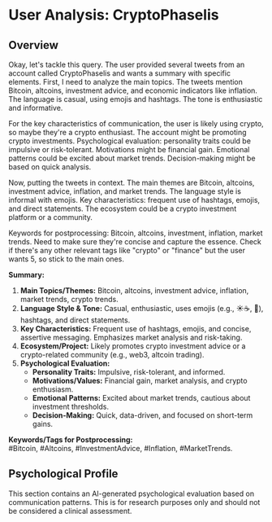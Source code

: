 # User Analysis: CryptoPhaselis

## Overview

<think>
Okay, let's tackle this query. The user provided several tweets from an account called CryptoPhaselis and wants a summary with specific elements. First, I need to analyze the main topics. The tweets mention Bitcoin, altcoins, investment advice, and economic indicators like inflation. The language is casual, using emojis and hashtags. The tone is enthusiastic and informative.

For the key characteristics of communication, the user is likely using crypto, so maybe they're a crypto enthusiast. The account might be promoting crypto investments. Psychological evaluation: personality traits could be impulsive or risk-tolerant. Motivations might be financial gain. Emotional patterns could be excited about market trends. Decision-making might be based on quick analysis.

Now, putting the tweets in context. The main themes are Bitcoin, altcoins, investment advice, inflation, and market trends. The language style is informal with emojis. Key characteristics: frequent use of hashtags, emojis, and direct statements. The ecosystem could be a crypto investment platform or a community.

Keywords for postprocessing: Bitcoin, altcoins, investment, inflation, market trends. Need to make sure they're concise and capture the essence. Check if there's any other relevant tags like "crypto" or "finance" but the user wants 5, so stick to the main ones.
</think>

**Summary:**  
1. **Main Topics/Themes:** Bitcoin, altcoins, investment advice, inflation, market trends, crypto trends.  
2. **Language Style & Tone:** Casual, enthusiastic, uses emojis (e.g., ☀️☕️, 🚨), hashtags, and direct statements.  
3. **Key Characteristics:** Frequent use of hashtags, emojis, and concise, assertive messaging. Emphasizes market analysis and risk-taking.  
4. **Ecosystem/Project:** Likely promotes crypto investment advice or a crypto-related community (e.g., web3, altcoin trading).  
5. **Psychological Evaluation:**  
   - **Personality Traits:** Impulsive, risk-tolerant, and informed.  
   - **Motivations/Values:** Financial gain, market analysis, and crypto enthusiasm.  
   - **Emotional Patterns:** Excited about market trends, cautious about investment thresholds.  
   - **Decision-Making:** Quick, data-driven, and focused on short-term gains.  

**Keywords/Tags for Postprocessing:**  
#Bitcoin, #Altcoins, #InvestmentAdvice, #Inflation, #MarketTrends.

## Psychological Profile

This section contains an AI-generated psychological evaluation based on communication patterns. This is for research purposes only and should not be considered a clinical assessment.